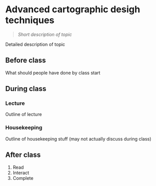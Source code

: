 # Advanced cartographic desigh techniques

>*Short description of topic*

Detailed description of topic

## Before class

What should people have done by class start

## During class

### Lecture

Outline of lecture

### Housekeeping

Outline of housekeeping stuff (may not actually discuss during class)

## After class

1. Read
2. Interact
3. Complete